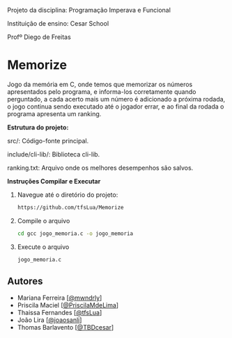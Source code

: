Projeto da disciplina: Programação Imperava e Funcional

Instituição de ensino: Cesar School

Profº Diego de Freitas


# Memorize
Jogo da memória em C, onde temos que memorizar os números apresentados pelo programa, e informa-los corretamente quando perguntado, a cada acerto mais um número é adicionado a próxima rodada, o jogo continua sendo executado até o jogador errar, e ao final da rodada o programa apresenta um ranking.

**Estrutura do projeto:**

src/: Código-fonte principal.

include/cli-lib/: Biblioteca cli-lib.

ranking.txt: Arquivo onde os melhores desempenhos são salvos.


**Instruções Compilar e Executar**


1. Navegue até o diretório do projeto:
   ```sh
   https://github.com/tfsLua/Memorize
   ```
2. Compile o arquivo
   ```sh
   cd gcc jogo_memoria.c -o jogo_memoria
   ```
3. Execute o arquivo
   ```sh 
   jogo_memoria.c
   ```



## Autores
- Mariana Ferreira [[@mwndrly](https://github.com/mwndrly)]
- Priscila Maciel [[@PriscilaMdeLima](https://github.com/PriscilaMdeLima)]
- Thaissa Fernandes [[@tfsLua](https://github.com/tfsLua)]
- João Lira [[@joaosanli](https://github.com/joaosanli)]
- Thomas Barlavento [[@TBDcesar](https://github.com/TBDcesar)]
